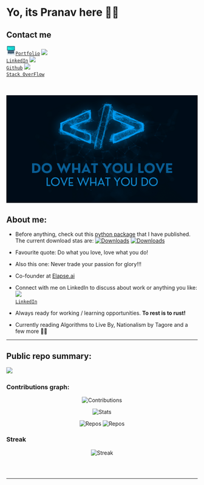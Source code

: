 # Yo, its Pranav here 👋🏻 

## Contact me
<code><a href="https://ps428-portfolio.web.app/" title="Portfolio"><img src="/laptop-svgrepo-com.svg" width=24>Portfolio</a></code>
<code><a href="https://www.linkedin.com/in/ps428/" title="LinkedIn Profile"><img width="22" src="https://github.com/zumrudu-anka/zumrudu-anka/blob/master/images/linkedin.svg"> LinkedIn</a></code>
<code><a href="https://www.github.com/ps428/" title="LinkedIn Profile"><img width="22" src="https://github.com/zumrudu-anka/zumrudu-anka/blob/master/images/github.svg"> Github</a></code>
<code><a href="https://stackoverflow.com/users/12875504/pranav-soni" title="Stack OverFlow Profile"><img width="22" src="https://github.com/zumrudu-anka/zumrudu-anka/blob/master/images/stackoverflow.svg"> Stack OverFlow</a></code>
<br/>
<br>
</br>

![](bg2.png)

## About me:

- Before anything, check out this [python package](https://pypi.org/project/print-position/) that I have published. The current download stas are: [![Downloads](https://static.pepy.tech/badge/print-position)](https://pepy.tech/project/print-position) [![Downloads](https://static.pepy.tech/badge/print-position/month)](https://pepy.tech/project/print-position)

- Favourite quote: Do what you love, love what you do!

- Also this one: Never trade your passion for glory!!!

- Co-founder at [Elapse.ai](https://www.elapse.ai/)

- Connect with me on LinkedIn to discuss about work or anything you like:  <code>
    <a href="https://www.linkedin.com/in/ps428/" title="LinkedIn Profile"><img width="22" src="https://github.com/zumrudu-anka/zumrudu-anka/blob/master/images/linkedin.svg"> LinkedIn</a></code>

- Always ready for working / learning opportunities. **To rest is to rust!**

- Currently reading Algorithms to Live By, Nationalism by Tagore and a few more 📖📖

---

## Public repo summary:
![](https://komarev.com/ghpvc/?username=ps428&label=PROFILE+VIEWS)

### Contributions graph:
  
<p align="center">
  <img src="http://github-profile-summary-cards.vercel.app/api/cards/profile-details?username=ps428&theme=gotham" alt="Contributions" />
</p>   


<p align="center">
  <img src="http://github-profile-summary-cards.vercel.app/api/cards/stats?username=ps428&theme=gotham" alt="Stats" />
</p> 

<p align="center">
  <img src="http://github-profile-summary-cards.vercel.app/api/cards/repos-per-language?username=ps428&theme=gotham" alt="Repos" /> <img src="http://github-profile-summary-cards.vercel.app/api/cards/most-commit-language?username=ps428&theme=gotham" alt="Repos" />
</p> 

    
### Streak
<p align="center">
  <img src="https://github-readme-streak-stats.herokuapp.com?user=ps428&theme=highcontrast&date_format=M%20j%5B%2C%20Y%5D" alt="Streak" />
</p>
<p align="center" style="text-align:center; display:inline-block;">

</p>





---

